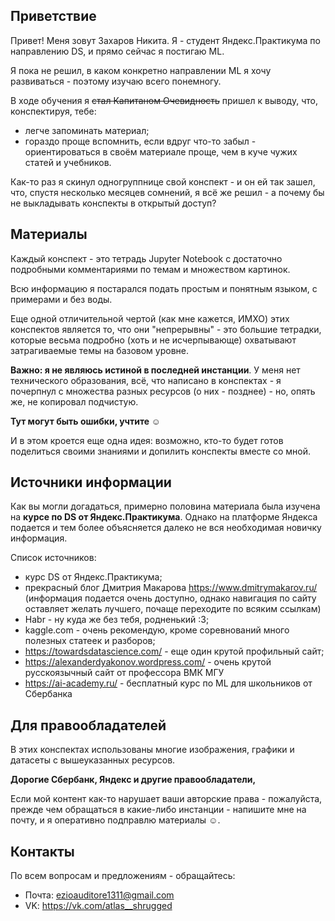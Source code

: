 ## Приветствие
Привет! Меня зовут Захаров Никита. Я - студент Яндекс.Практикума по направлению DS, и прямо сейчас я постигаю ML.

Я пока не решил, в каком конкретно направлении ML я хочу развиваться - поэтому изучаю всего понемногу.

В ходе обучения я ~~стал Капитаном Очевидность~~ пришел к выводу, что, конспектируя, тебе:
- легче запоминать материал;
- гораздо проще вспомнить, если вдруг что-то забыл - ориентироваться в своём материале проще, чем в куче чужих статей и учебников.

Как-то раз я скинул одногруппнице свой конспект - и он ей так зашел, что, спустя несколько месяцев сомнений, я всё же решил - а почему бы не выкладывать конспекты в открытый доступ?

## Материалы

Каждый конспект - это тетрадь Jupyter Notebook с достаточно подробными комментариями по темам и множеством картинок.

Всю информацию я постарался подать простым и понятным языком, с примерами и без воды.

Еще одной отличительной чертой (как мне кажется, ИМХО) этих конспектов является то, что они "непрерывны" - это большие тетрадки, которые весьма подробно (хоть и не исчерпывающе) охватывают затрагиваемые темы на базовом уровне. 

__Важно: я не являюсь истиной в последней инстанции__. У меня нет технического образования, всё, что написано в конспектах - я почерпнул с множества разных ресурсов (о них - позднее) - но, опять же, не копировал подчистую.

__Тут могут быть ошибки, учтите ☺__

И в этом кроется еще одна идея: возможно, кто-то будет готов поделиться своими знаниями и допилить конспекты вместе со мной.


## Источники информации 

Как вы могли догадаться, примерно половина материала была изучена на __курсе по DS от Яндекс.Практикума__. Однако на платформе Яндекса подается и тем более объясняется далеко не вся необходимая новичку информация.

Список источников:
- курс DS от Яндекс.Практикума;
- прекрасный блог Дмитрия Макарова https://www.dmitrymakarov.ru/ (информация подается очень доступно, однако навигация по сайту оставляет желать лучшего, почаще переходите по всяким ссылкам)
- Habr - ну куда же без тебя, родненький :3;
- kaggle.com - очень рекомендую, кроме соревнований много полезных статеек и разборов;
- https://towardsdatascience.com/ - еще один крутой профильный сайт;
- https://alexanderdyakonov.wordpress.com/ - очень крутой русскоязычный сайт от профессора ВМК МГУ
- https://ai-academy.ru/ - бесплатный курс по ML для школьников от Сбербанка 

## Для правообладателей

В этих конспектах использованы многие изображения, графики и датасеты с вышеуказанных ресурсов.

__Дорогие Сбербанк, Яндекс и другие правообладатели,__

Если мой контент как-то нарушает ваши авторские права - пожалуйста, прежде чем обращаться в какие-либо инстанции - напишите мне на почту, и я оперативно подправлю материалы ☺.

## Контакты

По всем вопросам и предложениям - обращайтесь:
- Почта: ezioauditore1311@gmail.com
- VK: https://vk.com/atlas__shrugged